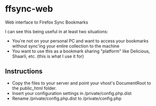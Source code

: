 ffsync-web
==========

Web interface to Firefox Sync Bookmarks

I can see this being useful in at least two situations:
* You're not on your personal PC and want to access your bookmarks without sync'ing your entire collection to the machine
* You want to use this as a bookmark sharing "platform" like Delicious, Shaarli, etc. (this is what I use it for)

## Instructions

* Copy the files to your server and point your vhost's DocumentRoot to the public_html folder.
* Insert your configuration settings in /private/config.php.dist
* Rename /private/config.php.dist to /private/config.php
